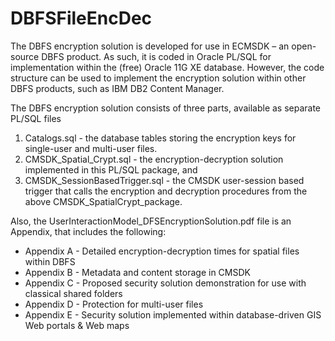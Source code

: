 # DBFSFileEncDec

The DBFS encryption solution is developed for use in ECMSDK – an open-source DBFS product. As such, it is coded in Oracle PL/SQL for implementation within the (free) Oracle 11G XE database. However, the code structure can be used to implement the encryption solution within other DBFS products, such as IBM DB2 Content Manager. 

The DBFS encryption solution consists of three parts, available as separate PL/SQL files 
1. Catalogs.sql - the database tables storing the encryption keys for single-user and multi-user files. 
2. CMSDK_Spatial_Crypt.sql - the encryption-decryption solution  implemented in this PL/SQL package, and 
3. CMSDK_SessionBasedTrigger.sql - the CMSDK user-session based trigger that calls the encryption and decryption procedures from the above CMSDK_SpatialCrypt_package. 

Also, the UserInteractionModel_DFSEncryptionSolution.pdf file is an Appendix, that includes the following:
- Appendix A - Detailed	encryption-decryption times for spatial files within DBFS  
- Appendix B - Metadata and content storage in CMSDK
- Appendix C - Proposed security solution demonstration for use with classical shared folders
- Appendix D - Protection for multi-user files 
- Appendix E - Security solution implemented within database-driven GIS Web portals & Web maps 

